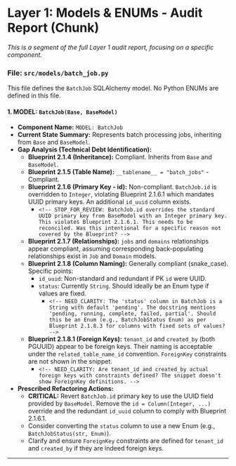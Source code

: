 # Layer 1: Models & ENUMs - Audit Report (Chunk)

_This is a segment of the full Layer 1 audit report, focusing on a specific component._

### File: `src/models/batch_job.py`

This file defines the `BatchJob` SQLAlchemy model. No Python ENUMs are defined in this file.

#### 1. MODEL: `BatchJob(Base, BaseModel)`
- **Component Name:** `MODEL: BatchJob`
- **Current State Summary:** Represents batch processing jobs, inheriting from `Base` and `BaseModel`.
- **Gap Analysis (Technical Debt Identification):**
    - **Blueprint 2.1.4 (Inheritance):** Compliant. Inherits from `Base` and `BaseModel`.
    - **Blueprint 2.1.5 (Table Name):** `__tablename__ = "batch_jobs"` - Compliant.
    - **Blueprint 2.1.6 (Primary Key - id):** Non-compliant. `BatchJob.id` is overridden to `Integer`, violating Blueprint 2.1.6.1 which mandates UUID primary keys. An additional `id_uuid` column exists.
        - `<!-- STOP_FOR_REVIEW: BatchJob.id overrides the standard UUID primary key from BaseModel with an Integer primary key. This violates Blueprint 2.1.6.1. This needs to be reconciled. Was this intentional for a specific reason not covered by the Blueprint? -->`
    - **Blueprint 2.1.7 (Relationships):** `jobs` and `domains` relationships appear compliant, assuming corresponding back-populating relationships exist in `Job` and `Domain` models.
    - **Blueprint 2.1.8 (Column Naming):** Generally compliant (snake_case). Specific points:
        - `id_uuid`: Non-standard and redundant if PK `id` were UUID.
        - `status`: Currently `String`. Should ideally be an Enum type if values are fixed.
            - `<!-- NEED_CLARITY: The 'status' column in BatchJob is a String with default 'pending'. The docstring mentions 'pending, running, complete, failed, partial'. Should this be an Enum (e.g., BatchJobStatus Enum) as per Blueprint 2.1.8.3 for columns with fixed sets of values? -->`
    - **Blueprint 2.1.8.1 (Foreign Keys):** `tenant_id` and `created_by` (both PGUUID) appear to be foreign keys. Their naming is acceptable under the `related_table_name_id` convention. `ForeignKey` constraints are not shown in the snippet.
        - `<!-- NEED_CLARITY: Are tenant_id and created_by actual foreign keys with constraints defined? The snippet doesn't show ForeignKey definitions. -->`
- **Prescribed Refactoring Actions:**
    - **CRITICAL:** Revert `BatchJob.id` primary key to use the UUID field provided by `BaseModel`. Remove the `id = Column(Integer, ...)` override and the redundant `id_uuid` column to comply with Blueprint 2.1.6.1.
    - Consider converting the `status` column to use a new Enum (e.g., `BatchJobStatus(str, Enum)`).
    - Clarify and ensure `ForeignKey` constraints are defined for `tenant_id` and `created_by` if they are indeed foreign keys.

---

